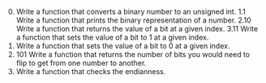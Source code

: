0. Write a function that converts a binary number to an unsigned int.
1.1 Write a function that prints the binary representation of a number.
2.10 Write a function that returns the value of a bit at a given index.
3.11 Write a function that sets the value of a bit to 1 at a given index.
4. Write a function that sets the value of a bit to 0 at a given index.
5. 101 Write a function that returns the number of bits you would need to flip to get from one number to another.
6. Write a function that checks the endianness.
